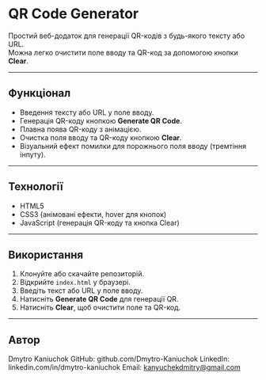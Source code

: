 # QR Code Generator

Простий веб-додаток для генерації QR-кодів з будь-якого тексту або URL.  
Можна легко очистити поле вводу та QR-код за допомогою кнопки **Clear**.

---

## Функціонал

- Введення тексту або URL у поле вводу.
- Генерація QR-коду кнопкою **Generate QR Code**.
- Плавна поява QR-коду з анімацією.
- Очистка поля вводу та QR-коду кнопкою **Clear**.
- Візуальний ефект помилки для порожнього поля вводу (тремтіння інпуту).

---

## Технології

- HTML5
- CSS3 (анімовані ефекти, hover для кнопок)
- JavaScript (генерація QR-коду та кнопка Clear)

---

## Використання

1. Клонуйте або скачайте репозиторій.
2. Відкрийте `index.html` у браузері.
3. Введіть текст або URL у поле вводу.
4. Натисніть **Generate QR Code** для генерації QR.
5. Натисніть **Clear**, щоб очистити поле та QR-код.

---

## Автор

Dmytro Kaniuchok
GitHub: github.com/Dmytro-Kaniuchok
LinkedIn: linkedin.com/in/dmytro-kaniuchok
Email: kanyuchekdmitry@gmail.com
